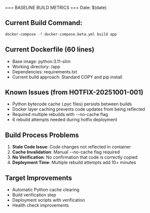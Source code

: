 === BASELINE BUILD METRICS ===
Date: $(date)

## Current Build Command:
```bash
docker-compose -f docker-compose.beta.yml build app
```

## Current Dockerfile (60 lines)
- Base image: python:3.11-slim
- Working directory: /app
- Dependencies: requirements.txt
- Current build approach: Standard COPY and pip install

## Known Issues (from HOTFIX-20251001-001)
- Python bytecode cache (.pyc files) persists between builds
- Docker layer caching prevents code updates from being reflected
- Required multiple rebuilds with --no-cache flag
- 6 rebuild attempts needed during hotfix deployment

## Build Process Problems
1. **Stale Code Issue**: Code changes not reflected in container
2. **Cache Invalidation**: Manual --no-cache flag required
3. **No Verification**: No confirmation that code is correctly copied
4. **Deployment Time**: Multiple rebuild attempts add 10+ minutes

## Target Improvements
- Automatic Python cache clearing
- Build verification step
- Deployment scripts with verification
- Health check improvements
